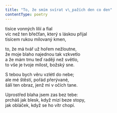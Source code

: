 ```yaml
---
title: "To, že smím svírat v\_pažích den co den"
contentType: poetry
---
```


<section>

tisíce vonných lilií a fial  
víc než ten břečťan, který s láskou přijal  
tisícem rukou milovaný kmen,

</section>

<section>

to, že má tvář už hořem nežloutne,  
že moje blaho najednou tak vzkvetlo  
a že mám tmu teď raději než světlo,  
to vše je tvoje milost, božský sne.

</section>

<section>

S tebou bych věru vzlétl do nebe;  
ale mé štěstí, pořád přerývané,  
šálí ten obraz, jenž mi v očích tane.

</section>

<section>

Uprostřed blaha jsem zas bez tebe:  
prcháš jak blesk, když mizí beze stopy,  
jak obláček, když se ho vítr chopí.

</section>
